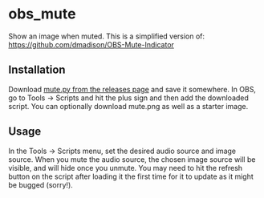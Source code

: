 # obs_mute
Show an image when muted. This is a simplified version of: https://github.com/dmadison/OBS-Mute-Indicator

## Installation
Download [mute.py from the releases page](https://github.com/casey-c/obs_mute/releases) and save it somewhere. In OBS, go to Tools -> Scripts and hit the plus sign and then add the downloaded script. You can optionally download mute.png as well as a starter image.

## Usage
In the Tools -> Scripts menu, set the desired audio source and image source. When you mute the audio source, the chosen image source will be visible, and will hide once you unmute. You may need to hit the refresh button on the script after loading it the first time for it to update as it might be bugged (sorry!).
